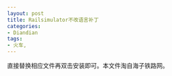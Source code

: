 ```yaml
---
layout: post
title: Railsimulator不改语言补丁
categories:
- Diandian
tags:
- 火车, 
---
```

直接替换相应文件再双击安装即可。本文件淘自海子铁路网。